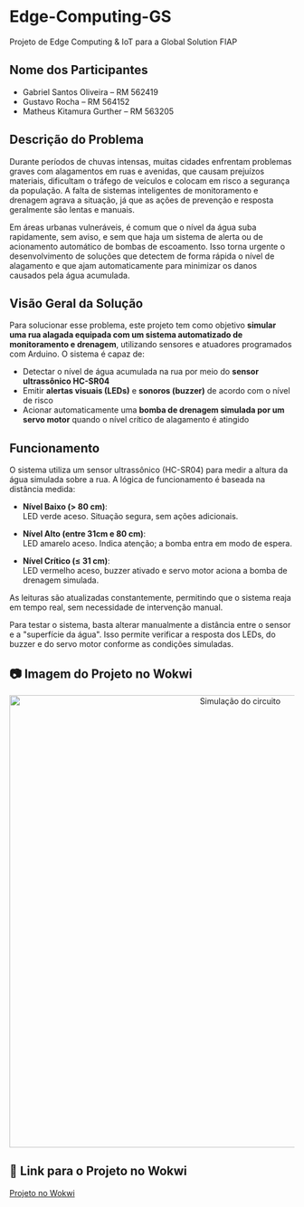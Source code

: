 # Edge-Computing-GS

Projeto de Edge Computing & IoT para a Global Solution FIAP

## Nome dos Participantes
- Gabriel Santos Oliveira – RM 562419  
- Gustavo Rocha – RM 564152  
- Matheus Kitamura Gurther – RM 563205  

## Descrição do Problema

Durante períodos de chuvas intensas, muitas cidades enfrentam problemas graves com alagamentos em ruas e avenidas, que causam prejuízos materiais, dificultam o tráfego de veículos e colocam em risco a segurança da população. A falta de sistemas inteligentes de monitoramento e drenagem agrava a situação, já que as ações de prevenção e resposta geralmente são lentas e manuais.

Em áreas urbanas vulneráveis, é comum que o nível da água suba rapidamente, sem aviso, e sem que haja um sistema de alerta ou de acionamento automático de bombas de escoamento. Isso torna urgente o desenvolvimento de soluções que detectem de forma rápida o nível de alagamento e que ajam automaticamente para minimizar os danos causados pela água acumulada.

## Visão Geral da Solução

Para solucionar esse problema, este projeto tem como objetivo **simular uma rua alagada equipada com um sistema automatizado de monitoramento e drenagem**, utilizando sensores e atuadores programados com Arduino. O sistema é capaz de:

- Detectar o nível de água acumulada na rua por meio do **sensor ultrassônico HC-SR04**  
- Emitir **alertas visuais (LEDs)** e **sonoros (buzzer)** de acordo com o nível de risco  
- Acionar automaticamente uma **bomba de drenagem simulada por um servo motor** quando o nível crítico de alagamento é atingido

## Funcionamento

O sistema utiliza um sensor ultrassônico (HC-SR04) para medir a altura da água simulada sobre a rua. A lógica de funcionamento é baseada na distância medida:

- **Nível Baixo (> 80 cm)**:  
  LED verde aceso. Situação segura, sem ações adicionais.

- **Nível Alto (entre 31cm e 80 cm)**:  
  LED amarelo aceso. Indica atenção; a bomba entra em modo de espera.

- **Nível Crítico (≤ 31 cm)**:  
  LED vermelho aceso, buzzer ativado e servo motor aciona a bomba de drenagem simulada.

As leituras são atualizadas constantemente, permitindo que o sistema reaja em tempo real, sem necessidade de intervenção manual.

Para testar o sistema, basta alterar manualmente a distância entre o sensor e a "superfície da água". Isso permite verificar a resposta dos LEDs, do buzzer e do servo motor conforme as condições simuladas.

## 📷 Imagem do Projeto no Wokwi
<p align="center">
  <img src="https://github.com/user-attachments/assets/ab55e6f3-c652-442e-bb08-1d2369722c07" alt="Simulação do circuito" width="800"/>
</p>

## 🔗 Link para o Projeto no Wokwi

[Projeto no Wokwi](https://wokwi.com/projects/432243058316748801)

